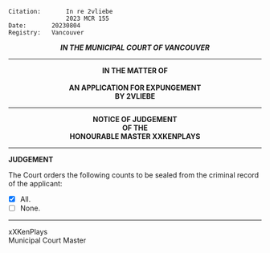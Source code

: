 	Citation:       In re 2vliebe
                	2023 MCR 155
	Date:		20230804
	Registry:	Vancouver

<p align="center"><b><i>IN THE MUNICIPAL COURT OF VANCOUVER</b></i>

---

<p align="center"><b>
				IN THE MATTER OF
<br><br>			AN APPLICATION FOR EXPUNGEMENT 
<br>                            BY 2VLIEBE
<br>				

---

<p align="center">		
				NOTICE OF JUDGEMENT
<br>				OF THE
<br>				HONOURABLE MASTER XXKENPLAYS

</b>
	
---

**JUDGEMENT**

The Court orders the following counts to be sealed from the criminal record of the applicant:
- [x] All.
- [ ] None. 
	
---

xXKenPlays <br>
Municipal Court Master
